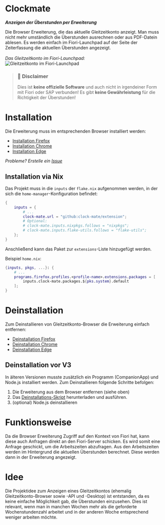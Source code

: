 # Clockmate
***Anzeigen der Überstunden per Erweiterung***

Die Browser Erweiterung, die das aktuelle Gleitzeitkonto anzeigt. Man muss nicht mehr umständlich die Überstunden ausrechnen oder aus PDF-Datein ablesen. Es werden einfach im Fiori-Launchpad auf der Seite der Zeiterfassung die aktuellen Überstunden angezeigt.
<br><br>
*Das Gleitzeitkonto im Fiori-Launchpad:*
<br>
![Gleitzeitkonto im Fiori-Launchpad](./assets/gleitzeitkonto-fiorilaunchpad.png)

> ### 🚨 Disclaimer
> Dies ist **keine offizielle Software** und auch nicht in irgendeiner Form mit Fiori oder SAP verbunden! Es gibt **keine Gewährleistung** für die Richtigkeit der Überstunden!

# Installation
Die Erweiterung muss im entsprechenden Browser installiert werden:
- [Installation Firefox](https://github.com/clock-mate/extension/blob/main/docs/firefox-installation.md)
- [Installation Chrome](https://chromewebstore.google.com/detail/gleitzeitkonto-browser/pfafglenejhimeinpohlpdobpnmocddj)
- [Installation Edge](https://microsoftedge.microsoft.com/addons/detail/ionekooopielnnakholllacpgnlkjikm)

*Probleme? Erstelle ein [Issue](https://github.com/clock-mate/extension/issues)*

## Installation via Nix

Das Projekt muss in die `inputs` der `flake.nix` aufgenommen werden, in der sich die `home-manager`-Konfiguration befindet:

```nix
{
    inputs = {
        # ...
        clock-mate.url = "github:clock-mate/extension";
        # Optional:
        # clock-mate.inputs.nixpkgs.follows = "nixpkgs";
        # clock-mate.inputs.flake-utils.follows = "flake-utils";
    };
}
```

Anschließend kann das Paket zur `extensions`-Liste hinzugefügt werden.

Beispiel `home.nix`:
```nix
{inputs, pkgs, ...}: {
    # ...
    programs.firefox.profiles.<profile-name>.extensions.packages = [
        inputs.clock-mate.packages.${pks.system}.default
    ];
}
```

# Deinstallation
Zum Deinstallieren von Gleitzeitkonto-Browser die Erweiterung einfach entfernen:
- [Deinstallation Firefox](https://support.mozilla.org/de/kb/addons-deaktivieren-oder-deinstallieren)
- [Deinstallation Chrome](https://support.google.com/chrome_webstore/answer/2664769?hl=de)
- [Deinstallation Edge](https://support.microsoft.com/de-de/microsoft-edge/erweiterungen-in-microsoft-edge-hinzuf%C3%BCgen-ausschalten-oder-entfernen-9c0ec68c-2fbc-2f2c-9ff0-bdc76f46b026)

## Deinstallation vor V3
In älteren Versionen musste zusätzlich ein Programm (CompanionApp) und Node.js installiert werden. Zum Deinstallieren folgende Schritte befolgen:
1. Die Erweiterung aus dem Browser entfernen (siehe oben)
2. Das [Deinstallations-Skript](https://github.com/clock-mate/extension/releases/download/v2.0.1/uninstall_Gleitzeitkonto-Browser-GUI.hta) herunterladen und ausführen.<br>
3. (optional) Node.js deinstallieren

# Funktionsweise

Da die Browser Erweiterung Zugriff auf den Kontext von Fiori hat, kann diese auch Anfragen direkt an den Fiori-Server schicken. Es wird somit eine Anfrage geschickt, um die Arbeitszeiten abzufragen. Aus den Arbeitszeiten werden im Hintergrund die aktuellen Überstunden berechnet. Diese werden dann in der Erweiterung angezeigt.

# Idee
Die Projektidee zum Anzeigen eines Gleitzeitkontos (ehemalig Gleitzeitkonto-Browser sowie -API und -Desktop) ist entstanden, da es keine einfache Möglichkeit gab, die Überstunden einzusehen. Dies ist relevant, wenn man in manchen Wochen mehr als die geforderte Wochenstundenzahl arbeitet und in der anderen Woche entsprechend weniger arbeiten möchte.
